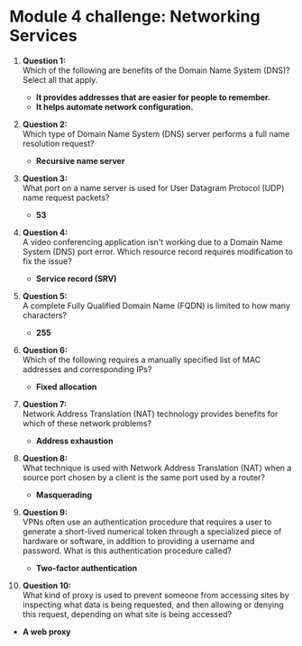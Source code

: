 # Module 4 challenge: Networking Services


1. **Question 1:**  
   Which of the following are benefits of the Domain Name System (DNS)? Select all that apply.  
   - **It provides addresses that are easier for people to remember.**  
   - **It helps automate network configuration.**

2. **Question 2:**  
   Which type of Domain Name System (DNS) server performs a full name resolution request?  
   - **Recursive name server**

3. **Question 3:**  
   What port on a name server is used for User Datagram Protocol (UDP) name request packets?  
   - **53**

4. **Question 4:**  
   A video conferencing application isn't working due to a Domain Name System (DNS) port error. Which resource record requires modification to fix the issue?  
   - **Service record (SRV)**

5. **Question 5:**  
   A complete Fully Qualified Domain Name (FQDN) is limited to how many characters?  
   - **255**

6. **Question 6:**  
   Which of the following requires a manually specified list of MAC addresses and corresponding IPs?  
   - **Fixed allocation**

7. **Question 7:**  
   Network Address Translation (NAT) technology provides benefits for which of these network problems?  
   - **Address exhaustion**

8. **Question 8:**  
   What technique is used with Network Address Translation (NAT) when a source port chosen by a client is the same port used by a router?  
   - **Masquerading**

9. **Question 9:**  
   VPNs often use an authentication procedure that requires a user to generate a short-lived numerical token through a specialized piece of hardware or software, in addition to providing a username and password. What is this authentication procedure called?  
   - **Two-factor authentication**

10. **Question 10:**  
   What kind of proxy is used to prevent someone from accessing sites by inspecting what data is being requested, and then allowing or denying this request, depending on what site is being accessed?  
   - **A web proxy**

